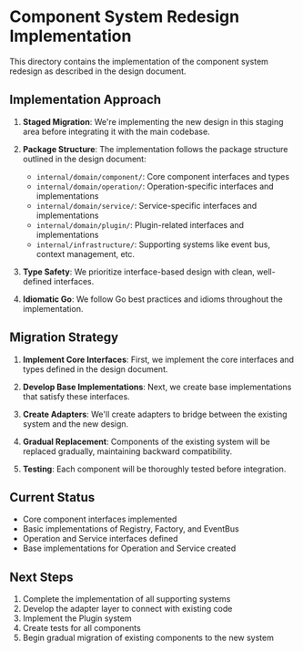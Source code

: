# Component System Redesign Implementation

This directory contains the implementation of the component system redesign as described in the design document.

## Implementation Approach

1. **Staged Migration**: We're implementing the new design in this staging area before integrating it with the main codebase.

2. **Package Structure**: The implementation follows the package structure outlined in the design document:
   - `internal/domain/component/`: Core component interfaces and types
   - `internal/domain/operation/`: Operation-specific interfaces and implementations
   - `internal/domain/service/`: Service-specific interfaces and implementations
   - `internal/domain/plugin/`: Plugin-related interfaces and implementations
   - `internal/infrastructure/`: Supporting systems like event bus, context management, etc.

3. **Type Safety**: We prioritize interface-based design with clean, well-defined interfaces.

4. **Idiomatic Go**: We follow Go best practices and idioms throughout the implementation.

## Migration Strategy

1. **Implement Core Interfaces**: First, we implement the core interfaces and types defined in the design document.

2. **Develop Base Implementations**: Next, we create base implementations that satisfy these interfaces.

3. **Create Adapters**: We'll create adapters to bridge between the existing system and the new design.

4. **Gradual Replacement**: Components of the existing system will be replaced gradually, maintaining backward compatibility.

5. **Testing**: Each component will be thoroughly tested before integration.

## Current Status

- Core component interfaces implemented
- Basic implementations of Registry, Factory, and EventBus
- Operation and Service interfaces defined
- Base implementations for Operation and Service created

## Next Steps

1. Complete the implementation of all supporting systems
2. Develop the adapter layer to connect with existing code
3. Implement the Plugin system
4. Create tests for all components
5. Begin gradual migration of existing components to the new system